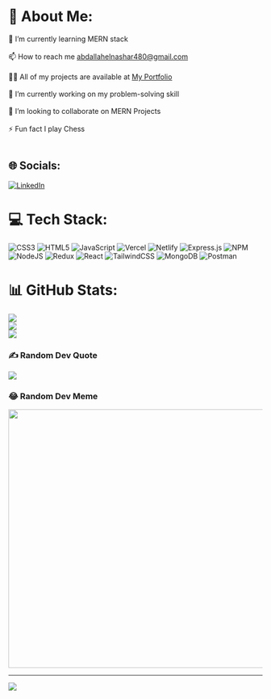 # 💫 About Me:

🌱 I’m currently learning MERN stack<br><br>📫 How to reach me abdallahelnashar480@gmail.com<br><br>👨‍💻 All of my projects are available at <a href='https://abdallahelnashar.netlify.app/'> My Portfolio</a><br><br>🔭 I’m currently working on my problem-solving skill<br><br>👯 I’m looking to collaborate on MERN Projects<br><br>⚡ Fun fact I play Chess<br><br>

## 🌐 Socials:

[![LinkedIn](https://img.shields.io/badge/LinkedIn-%230077B5.svg?logo=linkedin&logoColor=white)](https://linkedin.com/in/https://www.linkedin.com/in/abdallah-elnashar-154a79190/)

# 💻 Tech Stack:

![CSS3](https://img.shields.io/badge/css3-%231572B6.svg?style=plastic&logo=css3&logoColor=white) ![HTML5](https://img.shields.io/badge/html5-%23E34F26.svg?style=plastic&logo=html5&logoColor=white) ![JavaScript](https://img.shields.io/badge/javascript-%23323330.svg?style=plastic&logo=javascript&logoColor=%23F7DF1E) ![Vercel](https://img.shields.io/badge/vercel-%23000000.svg?style=plastic&logo=vercel&logoColor=white) ![Netlify](https://img.shields.io/badge/netlify-%23000000.svg?style=plastic&logo=netlify&logoColor=#00C7B7) ![Express.js](https://img.shields.io/badge/express.js-%23404d59.svg?style=plastic&logo=express&logoColor=%2361DAFB) ![NPM](https://img.shields.io/badge/NPM-%23000000.svg?style=plastic&logo=npm&logoColor=white) ![NodeJS](https://img.shields.io/badge/node.js-6DA55F?style=plastic&logo=node.js&logoColor=white) ![Redux](https://img.shields.io/badge/redux-%23593d88.svg?style=plastic&logo=redux&logoColor=white) ![React](https://img.shields.io/badge/react-%2320232a.svg?style=plastic&logo=react&logoColor=%2361DAFB) ![TailwindCSS](https://img.shields.io/badge/tailwindcss-%2338B2AC.svg?style=plastic&logo=tailwind-css&logoColor=white) ![MongoDB](https://img.shields.io/badge/MongoDB-%234ea94b.svg?style=plastic&logo=mongodb&logoColor=white) ![Postman](https://img.shields.io/badge/Postman-FF6C37?style=plastic&logo=postman&logoColor=white)

# 📊 GitHub Stats:

![](https://github-readme-stats.vercel.app/api?username=abdallah-elnashar&theme=radical&hide_border=false&include_all_commits=false&count_private=false)<br/>
![](https://github-readme-streak-stats.herokuapp.com/?user=abdallah-elnashar&theme=radical&hide_border=false)<br/>
![](https://github-readme-stats.vercel.app/api/top-langs/?username=abdallah-elnashar&theme=radical&hide_border=false&include_all_commits=false&count_private=false&layout=compact)

### ✍️ Random Dev Quote

![](https://quotes-github-readme.vercel.app/api?type=horizontal&theme=radical)

### 😂 Random Dev Meme

<img src="https://random-memer.herokuapp.com/" width="512px"/>

---

[![](https://visitcount.itsvg.in/api?id=abdallah-elnashar&icon=2&color=11)](https://visitcount.itsvg.in)
